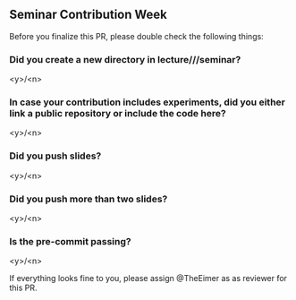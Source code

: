 ## Seminar Contribution Week <week>

Before you finalize this PR, please double check the following things:

### Did you create a new directory in lecture/<block>/<week>/seminar?
\<y\>/\<n\>

### In case your contribution includes experiments, did you either link a public repository or include the code here?
\<y\>/\<n\>

### Did you push slides?
\<y\>/\<n\>

### Did you push more than two slides?
\<y\>/\<n\>

### Is the pre-commit passing?
\<y\>/\<n\>

If everything looks fine to you, please assign @TheEimer as as reviewer for this PR.